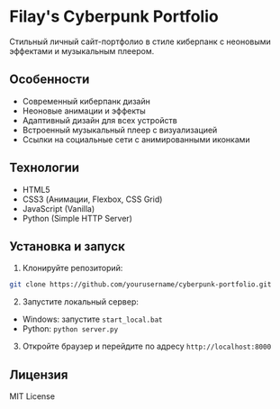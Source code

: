 # Filay's Cyberpunk Portfolio

Стильный личный сайт-портфолио в стиле киберпанк с неоновыми эффектами и музыкальным плеером.

## Особенности

- Современный киберпанк дизайн
- Неоновые анимации и эффекты
- Адаптивный дизайн для всех устройств
- Встроенный музыкальный плеер с визуализацией
- Ссылки на социальные сети с анимированными иконками

## Технологии

- HTML5
- CSS3 (Анимации, Flexbox, CSS Grid)
- JavaScript (Vanilla)
- Python (Simple HTTP Server)

## Установка и запуск

1. Клонируйте репозиторий:
```bash
git clone https://github.com/yourusername/cyberpunk-portfolio.git
```

2. Запустите локальный сервер:
- Windows: запустите `start_local.bat`
- Python: `python server.py`

3. Откройте браузер и перейдите по адресу `http://localhost:8000`

## Лицензия

MIT License 